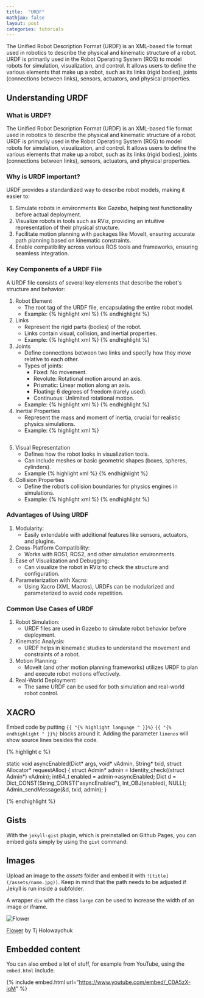 ```yaml
---
title:  "URDF"
mathjax: false
layout: post
categories: tutorials
---
```


The Unified Robot Description Format (URDF) is an XML-based file format used in robotics to describe the physical and kinematic structure of a robot. URDF is primarily used in the Robot Operating System (ROS) to model robots for simulation, visualization, and control. It allows users to define the various elements that make up a robot, such as its links (rigid bodies), joints (connections between links), sensors, actuators, and physical properties.


## Understanding URDF

### What is URDF?

The Unified Robot Description Format (URDF) is an XML-based file format used in robotics to describe the physical and kinematic structure of a robot. URDF is primarily used in the Robot Operating System (ROS) to model robots for simulation, visualization, and control. It allows users to define the various elements that make up a robot, such as its links (rigid bodies), joints (connections between links), sensors, actuators, and physical properties.

### Why is URDF important?

URDF provides a standardized way to describe robot models, making it easier to:
1. Simulate robots in environments like Gazebo, helping test functionality before actual deployment.
2. Visualize robots in tools such as RViz, providing an intuitive representation of their physical structure.
3. Facilitate motion planning with packages like MoveIt, ensuring accurate path planning based on kinematic constraints.
4. Enable compatibility across various ROS tools and frameworks, ensuring seamless integration.

### Key Components of a URDF File

A URDF file consists of several key elements that describe the robot's structure and behavior:
1. Robot Element
   -   The root tag of the URDF file, encapsulating the entire robot model.
   -   Example:
       {% highlight xml %}
       <robot name="my_robot">
         <!-- Robot definition goes here -->
       </robot>
       {% endhighlight %}
2. Links
   -   Represent the rigid parts (bodies) of the robot.
   -   Links contain visual, collision, and inertial properties.
   -   Example:
       {% highlight xml %}
       <link name="base_link">
         <visual>
           <geometry>
             <box size="1 1 0.2"/>
           </geometry>
           <material name="blue"/>
         </visual>
       </link>
       {% endhighlight %}
3. Joints
   -   Define connections between two links and specify how they move relative to each other.
   -   Types of joints:
       -   Fixed: No movement.
       -   Revolute: Rotational motion around an axis.
       -   Prismatic: Linear motion along an axis.
       -   Floating: 6 degrees of freedom (rarely used).
       -   Continuous: Unlimited rotational motion.
   - Example:
     {% highlight xml %}
     <joint name="arm_joint" type="revolute">
       <parent link="base_link"/>
       <child link="arm_link"/>
       <origin xyz="0 0 0.5" rpy="0 0 0"/>
       <axis xyz="0 0 1"/>
     </joint>
     {% endhighlight %}
4. Inertial Properties
   -   Represent the mass and moment of inertia, crucial for realistic physics simulations.
   -   Example:
       {% highlight xml %}
       <inertial>
         <mass value="2.0"/>
         <origin xyz="0 0 0"/>
         <inertia ixx="0.1" ixy="0" ixz="0" iyy="0.1" iyz="0" izz="0.1"/>
       </inertial>
       ```
5. Visual Representation
   -   Defines how the robot looks in visualization tools.
   -   Can include meshes or basic geometric shapes (boxes, spheres, cylinders).
   -   Example
       {% highlight xml %}
       <visual>
         <geometry>
           <cylinder radius="0.1" length="1.0"/>
         </geometry>
         <material name="green"/>
       </visual>
       {% endhighlight %}
6. Collision Properties
   -   Define the robot’s collision boundaries for physics engines in simulations.
   -   Example:
       {% highlight xml %}
       <collision>
         <geometry>
           <sphere radius="0.2"/>
         </geometry>
       </collision>
       {% endhighlight %}

### Advantages of Using URDF
1. Modularity:
   -   Easily extendable with additional features like sensors, actuators, and plugins.
2. Cross-Platform Compatibility:
   -   Works with ROS1, ROS2, and other simulation environments.
3. Ease of Visualization and Debugging:
   -   Can visualize the robot in RViz to check the structure and configuration.
4. Parameterization with Xacro:
   -   Using Xacro (XML Macros), URDFs can be modularized and parameterized to avoid code repetition.

### Common Use Cases of URDF
1. Robot Simulation:
   -   URDF files are used in Gazebo to simulate robot behavior before deployment.
2. Kinematic Analysis:
   -   URDF helps in kinematic studies to understand the movement and constraints of a robot.
3. Motion Planning:
   -   MoveIt (and other motion planning frameworks) utilizes URDF to plan and execute robot motions effectively.
4. Real-World Deployment:
   -   The same URDF can be used for both simulation and real-world robot control.
 









## XACRO

Embed code by putting `{{ "{% highlight language " }}%}` `{{ "{% endhighlight " }}%}` blocks around it. Adding the parameter `linenos` will show source lines besides the code.

{% highlight c %}

static void asyncEnabled(Dict* args, void* vAdmin, String* txid, struct Allocator* requestAlloc)
{
    struct Admin* admin = Identity_check((struct Admin*) vAdmin);
    int64_t enabled = admin->asyncEnabled;
    Dict d = Dict_CONST(String_CONST("asyncEnabled"), Int_OBJ(enabled), NULL);
    Admin_sendMessage(&d, txid, admin);
}

{% endhighlight %}

## Gists

With the `jekyll-gist` plugin, which is preinstalled on Github Pages, you can embed gists simply by using the `gist` command:

<script src="https://gist.github.com/5555251.js?file=gist.md"></script>

## Images

Upload an image to the *assets* folder and embed it with `![title](/assets/name.jpg))`. Keep in mind that the path needs to be adjusted if Jekyll is run inside a subfolder.

A wrapper `div` with the class `large` can be used to increase the width of an image or iframe.

![Flower](https://user-images.githubusercontent.com/4943215/55412447-bcdb6c80-5567-11e9-8d12-b1e35fd5e50c.jpg)

[Flower](https://unsplash.com/photos/iGrsa9rL11o) by Tj Holowaychuk

## Embedded content

You can also embed a lot of stuff, for example from YouTube, using the `embed.html` include.

{% include embed.html url="https://www.youtube.com/embed/_C0A5zX-iqM" %}

